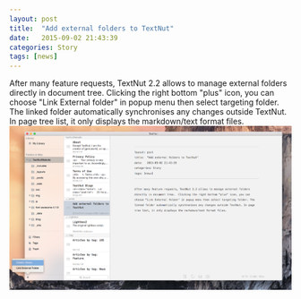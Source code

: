 ```yaml
---
layout: post
title:  "Add external folders to TextNut"
date:   2015-09-02 21:43:39
categories: Story
tags: [news]
---
```


After many feature requests, TextNut 2.2 allows to manage external folders directly in document tree.  Clicking the right bottom "plus" icon, you can choose "Link External folder" in popup menu then select targeting folder. The linked folder automatically synchronises any changes outside TextNut. In page tree list, it only displays the markdown/text format files. 
![](</img/Screen Shot 2015-09-02 at 4.36.55 pm.png>)
